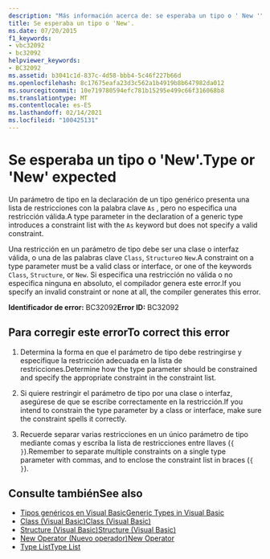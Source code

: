 ```yaml
---
description: "Más información acerca de: se esperaba un tipo o ' New '"
title: Se esperaba un tipo o 'New'.
ms.date: 07/20/2015
f1_keywords:
- vbc32092
- bc32092
helpviewer_keywords:
- BC32092
ms.assetid: b3041c1d-837c-4d58-bbb4-5c46f227b66d
ms.openlocfilehash: 8c17675eafa23d3c562a1b4919b8b647982da012
ms.sourcegitcommit: 10e719780594efc781b15295e499c66f316068b8
ms.translationtype: MT
ms.contentlocale: es-ES
ms.lasthandoff: 02/14/2021
ms.locfileid: "100425131"
---
```

# <a name="type-or-new-expected"></a><span data-ttu-id="18c76-103">Se esperaba un tipo o 'New'.</span><span class="sxs-lookup"><span data-stu-id="18c76-103">Type or 'New' expected</span></span>

<span data-ttu-id="18c76-104">Un parámetro de tipo en la declaración de un tipo genérico presenta una lista de restricciones con la palabra clave `As` , pero no especifica una restricción válida.</span><span class="sxs-lookup"><span data-stu-id="18c76-104">A type parameter in the declaration of a generic type introduces a constraint list with the `As` keyword but does not specify a valid constraint.</span></span>  
  
 <span data-ttu-id="18c76-105">Una restricción en un parámetro de tipo debe ser una clase o interfaz válida, o una de las palabras clave `Class`, `Structure`o `New`.</span><span class="sxs-lookup"><span data-stu-id="18c76-105">A constraint on a type parameter must be a valid class or interface, or one of the keywords `Class`, `Structure`, or `New`.</span></span> <span data-ttu-id="18c76-106">Si especifica una restricción no válida o no especifica ninguna en absoluto, el compilador genera este error.</span><span class="sxs-lookup"><span data-stu-id="18c76-106">If you specify an invalid constraint or none at all, the compiler generates this error.</span></span>  
  
 <span data-ttu-id="18c76-107">**Identificador de error:** BC32092</span><span class="sxs-lookup"><span data-stu-id="18c76-107">**Error ID:** BC32092</span></span>  
  
## <a name="to-correct-this-error"></a><span data-ttu-id="18c76-108">Para corregir este error</span><span class="sxs-lookup"><span data-stu-id="18c76-108">To correct this error</span></span>  
  
1. <span data-ttu-id="18c76-109">Determina la forma en que el parámetro de tipo debe restringirse y especifique la restricción adecuada en la lista de restricciones.</span><span class="sxs-lookup"><span data-stu-id="18c76-109">Determine how the type parameter should be constrained and specify the appropriate constraint in the constraint list.</span></span>  
  
2. <span data-ttu-id="18c76-110">Si quiere restringir el parámetro de tipo por una clase o interfaz, asegúrese de que se escribe correctamente en la restricción.</span><span class="sxs-lookup"><span data-stu-id="18c76-110">If you intend to constrain the type parameter by a class or interface, make sure the constraint spells it correctly.</span></span>  
  
3. <span data-ttu-id="18c76-111">Recuerde separar varias restricciones en un único parámetro de tipo mediante comas y escriba la lista de restricciones entre llaves (`{ }`).</span><span class="sxs-lookup"><span data-stu-id="18c76-111">Remember to separate multiple constraints on a single type parameter with commas, and to enclose the constraint list in braces (`{ }`).</span></span>  
  
## <a name="see-also"></a><span data-ttu-id="18c76-112">Consulte también</span><span class="sxs-lookup"><span data-stu-id="18c76-112">See also</span></span>

- [<span data-ttu-id="18c76-113">Tipos genéricos en Visual Basic</span><span class="sxs-lookup"><span data-stu-id="18c76-113">Generic Types in Visual Basic</span></span>](../programming-guide/language-features/data-types/generic-types.md)
- [<span data-ttu-id="18c76-114">Class (Visual Basic)</span><span class="sxs-lookup"><span data-stu-id="18c76-114">Class (Visual Basic)</span></span>](../language-reference/statements/class-statement.md)
- [<span data-ttu-id="18c76-115">Structure (Visual Basic)</span><span class="sxs-lookup"><span data-stu-id="18c76-115">Structure (Visual Basic)</span></span>](../language-reference/statements/structure-statement.md)
- [<span data-ttu-id="18c76-116">New Operator (Nuevo operador)</span><span class="sxs-lookup"><span data-stu-id="18c76-116">New Operator</span></span>](../language-reference/operators/new-operator.md)
- [<span data-ttu-id="18c76-117">Type List</span><span class="sxs-lookup"><span data-stu-id="18c76-117">Type List</span></span>](../language-reference/statements/type-list.md)
